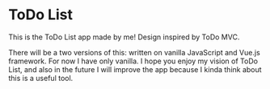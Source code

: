 # ToDo List

This is the ToDo List app made by me!
Design inspired by ToDo MVC.

There will be a two versions of this: written on vanilla JavaScript and Vue.js framework. For now I have only vanilla.
I hope you enjoy my vision of ToDo List, and also in the future I will improve the app because I kinda think about this is a useful tool.
